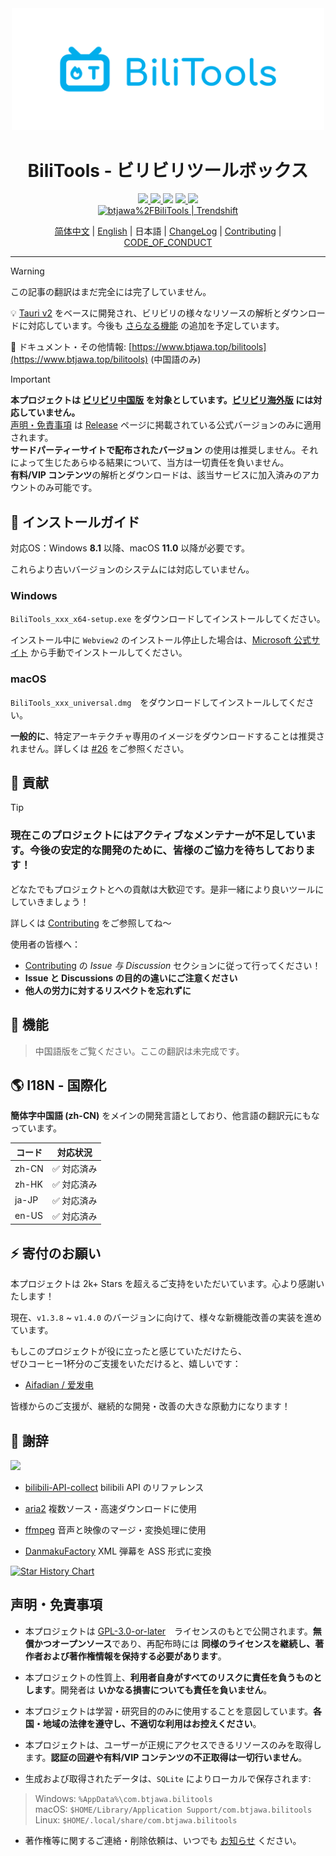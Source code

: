 <div align="center">
<img src="./assets/logo.svg" width=500 />

<h1>BiliTools - ビリビリツールボックス</h1>

<div>
<a href="https://github.com/btjawa/BiliTools/stargazers" target="_blank">
    <img src="https://img.shields.io/github/stars/btjawa/BiliTools" />
</a>
<a href="https://github.com/btjawa/BiliTools/forks" target="_blank">
    <img src="https://img.shields.io/github/forks/btjawa/BiliTools" />
</a>
<img src="https://img.shields.io/github/last-commit/btjawa/BiliTools" />
<a href="https://github.com/btjawa/BiliTools/blob/master/LICENSE" target="_blank">
    <img src="https://img.shields.io/github/license/btjawa/BiliTools" />
</a>
<a href="https://github.com/btjawa/BiliTools/releases/latest" target="_blank">
    <img src="https://img.shields.io/github/v/release/btjawa/BiliTools" />
</a>
</div>

<a href="https://trendshift.io/repositories/13286" target="_blank">
    <img src="https://trendshift.io/api/badge/repositories/13286" alt="btjawa%2FBiliTools | Trendshift" style="width: 250px; height: 55px;" width="250" height="55"/>
</a>

[简体中文](./README.md) | [English](/README_EN.md) | 日本語 | [ChangeLog](./CHANGELOG.md) | [Contributing](./CONTRIBUTING.md) | [CODE_OF_CONDUCT](./CODE_OF_CONDUCT.md)
</div>

<hr />

> [!WARNING]
> この記事の翻訳はまだ完全には完了していません。

💡 [Tauri v2](https://github.com/tauri-apps/tauri) をベースに開発され、ビリビリの様々なリソースの解析とダウンロードに対応しています。今後も [さらなる機能](https://github.com/users/btjawa/projects/4) の追加を予定しています。

📖 ドキュメント・その他情報: [https://www.btjawa.top/bilitools](https://www.btjawa.top/bilitools) (中国語のみ)

> [!IMPORTANT] 
> **本プロジェクトは [ビリビリ中国版](https://www.bilibili.com) を対象としています。[ビリビリ海外版](https://www.bilibili.tv) には対応していません。**<br>
> [声明・免責事項](#声明免責事項) は [Release](https://github.com/btjawa/BiliTools/releases/latest) ページに掲載されている公式バージョンのみに適用されます。<br>
> **サードパーティーサイトで配布されたバージョン** の使用は推奨しません。それによって生じたあらゆる結果について、当方は一切責任を負いません。<br>
> **有料/VIP コンテンツ**の解析とダウンロードは、該当サービスに加入済みのアカウントのみ可能です。<br>

## 💾 インストールガイド

対応OS：Windows **8.1** 以降、macOS **11.0** 以降が必要です。

これらより古いバージョンのシステムには対応していません。

### Windows

`BiliTools_xxx_x64-setup.exe` をダウンロードしてインストールしてください。

インストール中に `Webview2` のインストール停止した場合は、[Microsoft 公式サイト](https://developer.microsoft.com/en-us/microsoft-edge/webview2) から手動でインストールしてください。

### macOS

`BiliTools_xxx_universal.dmg`　をダウンロードしてインストールしてください。

**一般的に**、特定アーキテクチャ専用のイメージをダウンロードすることは推奨されません。詳しくは [#26](https://github.com/btjawa/BiliTools/issues/26#issuecomment-2785410137) をご参照ください。

## 🚀 貢献

> [!TIP]
> ### 現在このプロジェクトにはアクティブなメンテナーが不足しています。今後の安定的な開発のために、**皆様のご協力を待ちしております！**

どなたでもプロジェクトとへの貢献は大歓迎です。是非一緒により良いツールにしていきましょう！

詳しくは [Contributing](./CONTRIBUTING.md) をご参照してね～

使用者の皆様へ：
- [Contributing](./CONTRIBUTING.md) の *Issue 与 Discussion* セクションに従って行ってください！
- **Issue と Discussions の目的の違いにご注意ください**
- **他人の労力に対するリスペクトを忘れずに**

## 🧪 機能

> 中国語版をご覧ください。ここの翻訳は未完成です。

## 🌎 I18N - 国際化

**簡体字中国語 (zh-CN)** をメインの開発言語としており、他言語の翻訳元にもなっています。

| コード          | 対応状況    |
|----------------|-------------|
| zh-CN          | ✅ 対応済み |
| zh-HK          | ✅ 対応済み |
| ja-JP          | ✅ 対応済み |
| en-US          | ✅ 対応済み |

## ⚡ 寄付のお願い

本プロジェクトは 2k+ Stars を超えるご支持をいただいています。心より感謝いたします！

現在、`v1.3.8` ~ `v1.4.0` のバージョンに向けて、様々な新機能改善の実装を進めています。

もしこのプロジェクトが役に立ったと感じていただけたら、  
ぜひコーヒー1杯分のご支援をいただけると、嬉しいです：

- [Aifadian / 爱发电](https://afdian.com/a/BTJ_Shiroi)

皆様からのご支援が、継続的な開発・改善の大きな原動力になります！

## 💫 謝辞

<a href="https://github.com/btjawa/BiliTools/graphs/contributors">
  <img src="https://contrib.rocks/image?repo=btjawa/BiliTools" />
</a>

<br />

- [bilibili-API-collect](https://github.com/SocialSisterYi/bilibili-API-collect) bilibili API のリファレンス

- [aria2](https://github.com/aria2/aria2) 複数ソース・高速ダウンロードに使用

- [ffmpeg](https://git.ffmpeg.org/ffmpeg.git) 音声と映像のマージ・変換処理に使用

- [DanmakuFactory](https://github.com/hihkm/DanmakuFactory) XML 弾幕を ASS 形式に変換


<a href="https://www.star-history.com/#btjawa/BiliTools&Date" alt="Star History Chart">
<picture>
<source
    media="(prefers-color-scheme: dark)"
    srcset="https://api.star-history.com/svg?repos=btjawa/BiliTools&type=Date&theme=dark"
/>
<source
    media="(prefers-color-scheme: light)"
    srcset="https://api.star-history.com/svg?repos=btjawa/BiliTools&type=Date"
/>
<img
    alt="Star History Chart"
    src="https://api.star-history.com/svg?repos=btjawa/BiliTools&type=Date"
/>
</picture>
</a>

## 声明・免責事項

- 本プロジェクトは [GPL-3.0-or-later](/LICENSE)　ライセンスのもとで公開されます。**無償かつオープンソース**であり、再配布時には **同様のライセンスを継続し、著作者および著作権情報を保持する必要があります**。
- 本プロジェクトの性質上、**利用者自身がすべてのリスクに責任を負うものとします**。開発者は **いかなる損害についても責任を負いません**。

- 本プロジェクトは学習・研究目的のみに使用することを意図しています。**各国・地域の法律を遵守し、不適切な利用はお控えください**。
- 本プロジェクトは、ユーザーが正規にアクセスできるリソースのみを取得します。**認証の回避や有料/VIP コンテンツの不正取得は一切行いません**。
- 生成および取得されたデータは、`SQLite` によりローカルで保存されます:

> Windows: `%AppData%\com.btjawa.bilitools`<br>
> macOS: `$HOME/Library/Application Support/com.btjawa.bilitools`<br>
> Linux: `$HOME/.local/share/com.btjawa.bilitools`

- 著作権等に関するご連絡・削除依頼は、いつでも [お知らせ](mailto:2407356083@qq.com) ください。